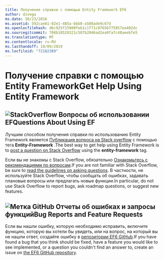 ```yaml
---
title: Получение справки с помощью Entity Framework EF6
author: divega
ms.date: 10/23/2016
ms.assetid: 592cae61-02e1-485a-bbb0-a508ade9c67d
ms.openlocfilehash: d6c925f15900feb1c1f71c07656775857ea402dc
ms.sourcegitcommit: 708b18520321c587b2046ad2ea9fa7c48aeebfe5
ms.translationtype: MT
ms.contentlocale: ru-RU
ms.lasthandoff: 10/09/2019
ms.locfileid: "72182389"
---
```

# <a name="get-help-using-entity-framework"></a><span data-ttu-id="6289b-102">Получение справки с помощью Entity Framework</span><span class="sxs-lookup"><span data-stu-id="6289b-102">Get Help Using Entity Framework</span></span>
## <a name="stackoverflowef6mediastackoverflowpng-questions-about-using-ef"></a>![StackOverflow](~/ef6/media/stackoverflow.png) <span data-ttu-id="6289b-104">Вопросы об использовании EF</span><span class="sxs-lookup"><span data-stu-id="6289b-104">Questions About Using EF</span></span>  

<span data-ttu-id="6289b-105">Лучшим способом получения справки по использованию Entity Framework является [Публикация вопроса на Stack overflow](https://stackoverflow.com/questions/ask) с помощью тега **Entity-Framework** .</span><span class="sxs-lookup"><span data-stu-id="6289b-105">The best way to get help using Entity Framework is to [post a question on Stack Overflow](https://stackoverflow.com/questions/ask) using the **entity-framework** tag.</span></span>  

<span data-ttu-id="6289b-106">Если вы не знакомы с Stack Overflow, обязательно [Ознакомьтесь с рекомендациями по вопросам](https://stackoverflow.com/help/asking).</span><span class="sxs-lookup"><span data-stu-id="6289b-106">If you are not familiar with Stack Overflow, be sure to [read the guidelines on asking questions](https://stackoverflow.com/help/asking).</span></span> <span data-ttu-id="6289b-107">В частности, не используйте Stack Overflow, чтобы сообщать об ошибках, задавать плановые вопросы или предлагать новые функции.</span><span class="sxs-lookup"><span data-stu-id="6289b-107">In particular, do not use Stack Overflow to report bugs, ask roadmap questions, or suggest new features.</span></span>  

## <a name="github-markef6mediagithub-mark-32pxpng-bug-reports-and-feature-requests"></a>![Метка GitHub](~/ef6/media/github-mark-32px.png) <span data-ttu-id="6289b-109">Отчеты об ошибках и запросы функций</span><span class="sxs-lookup"><span data-stu-id="6289b-109">Bug Reports and Feature Requests</span></span>  

<span data-ttu-id="6289b-110">Если вы нашли ошибку, которую необходимо исправить, включите функцию, которую вы хотели бы увидеть, или на вопрос, на который вы не нашли ответ, создайте ошибку в [репозитории EF6 GitHub](https://github.com/aspnet/EntityFramework6/issues).</span><span class="sxs-lookup"><span data-stu-id="6289b-110">If you have found a bug that you think should be fixed, have a feature you would like to see implemented, or a question you couldn't find an answer to, create an issue on [the EF6 GitHub repository](https://github.com/aspnet/EntityFramework6/issues).</span></span>
